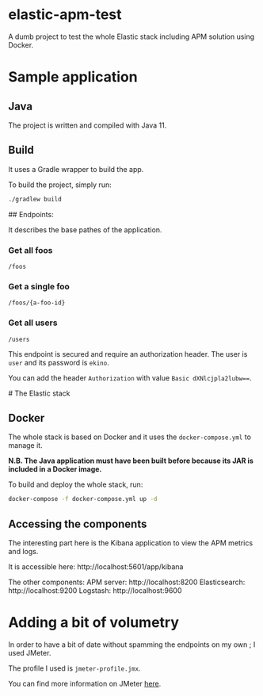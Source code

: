 # elastic-apm-test
A dumb project to test the whole Elastic stack including APM solution using Docker.

# Sample application

## Java

The project is written and compiled with Java 11.

## Build

It uses a Gradle wrapper to build the app.

To build the project, simply run:
```sh
./gradlew build
```

## Endpoints:

It describes the base pathes of the application.

### Get all foos

`/foos`

### Get a single foo

`/foos/{a-foo-id}`

### Get all users

`/users`

This endpoint is secured and require an authorization header. The user is `user` and its password is `ekino`.

You can add the header `Authorization` with value `Basic dXNlcjpla2lubw==`.

# The Elastic stack

## Docker

The whole stack is based on Docker and it uses the `docker-compose.yml` to manage it.

**N.B. The Java application must have been built before because its JAR is included in a Docker image.**

To build and deploy the whole stack, run:
```sh
docker-compose -f docker-compose.yml up -d
```

## Accessing the components

The interesting part here is the Kibana application to view the APM metrics and logs.

It is accessible here:  http://localhost:5601/app/kibana

The other components:
APM server: http://localhost:8200
Elasticsearch: http://localhost:9200
Logstash: http://localhost:9600

# Adding a bit of volumetry

In order to have a bit of date without spamming the endpoints on my own ; I used JMeter.

The profile I used is `jmeter-profile.jmx`.

You can find more information on JMeter [here](https://jmeter.apache.org/).
